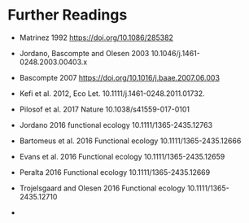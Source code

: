 # Further Readings

* Matrinez 1992 https://doi.org/10.1086/285382

* Jordano, Bascompte and Olesen 2003 10.1046/j.1461-0248.2003.00403.x

* Bascompte 2007 https://doi.org/10.1016/j.baae.2007.06.003

* Kefi et al. 2012, Eco Let. 10.1111/j.1461-0248.2011.01732.

* Pilosof et al. 2017 Nature 10.1038/s41559-017-0101

* Jordano 2016 functional ecology 10.1111/1365-2435.12763

* Bartomeus et al. 2016 Functional ecology 10.1111/1365-2435.12666

* Evans et al. 2016 Functional ecology 10.1111/1365-2435.12659

* Peralta 2016 Functional ecology 10.1111/1365-2435.12669

* Trojelsgaard and Olesen 2016 Functional ecology 10.1111/1365-2435.12710

*
